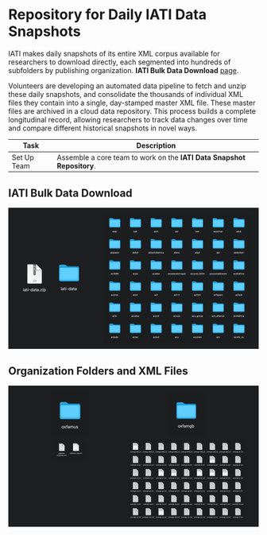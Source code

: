 # Repository for Daily IATI Data Snapshots

IATI makes daily snapshots of its entire XML corpus available for researchers to download directly, each segmented into hundreds of subfolders by publishing organization. **IATI Bulk Data Download** [page](https://bulk-data.iatistandard.org/).

Volunteers are developing an automated data pipeline to fetch and unzip these daily snapshots, and consolidate the thousands of individual XML files they contain into a single, day-stamped master XML file. These master files are archived in a cloud data repository. This process builds a complete longitudinal record, allowing researchers to track data changes over time and compare different historical snapshots in novel ways.

| Task  | Description |
| ------------- | ------------- |
| Set Up Team  | Assemble a core team to work on the **IATI Data Snapshot Repository**.  |

## IATI Bulk Data Download

![IATI Bulk Download](https://github.com/IATIPlus/Project/blob/main/Media/iati-bulk-download.png)

## Organization Folders and XML Files

![IATI Bulk Download](https://github.com/IATIPlus/Project/blob/main/Media/oxfam-usgb.png)
